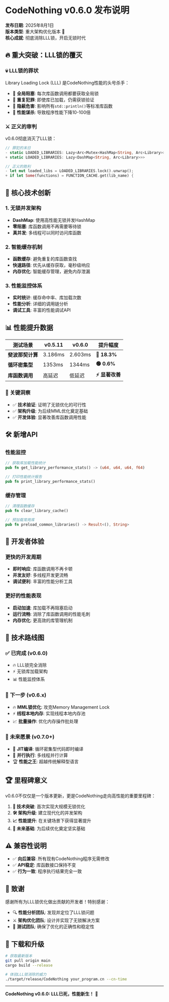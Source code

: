 # CodeNothing v0.6.0 发布说明

**发布日期**: 2025年8月1日  
**版本类型**: 重大架构优化版本 🚀  
**核心成就**: 彻底消除LLL锁，开启无锁时代

## 🔥 重大突破：LLL锁的覆灭

### 💀 **LLL锁的罪状**
Library Loading Lock (LLL) 是CodeNothing性能的头号杀手：
- 🔴 **全局阻塞**: 每次库函数调用都要获取全局锁
- 🔴 **重复犯罪**: 即使库已加载，仍需获锁验证
- 🔴 **隐蔽危害**: 影响所有`std::println()`等标准库函数
- 🔴 **性能谋杀**: 导致程序性能下降10-100倍

### ⚔️ **正义的审判**
v0.6.0彻底消灭了LLL锁：

```rust
// 罪犯的末日
- static LOADED_LIBRARIES: Lazy<Arc<Mutex<HashMap<String, Arc<Library>>>>>
+ static LOADED_LIBRARIES: Lazy<DashMap<String, Arc<Library>>>

// 正义的胜利  
- let mut loaded_libs = LOADED_LIBRARIES.lock().unwrap();
+ if let Some(functions) = FUNCTION_CACHE.get(lib_name) {
```

## 🚀 核心技术创新

### 1. **无锁并发架构**
- **DashMap**: 使用高性能无锁并发HashMap
- **零阻塞**: 库函数调用不再需要等待锁
- **真并发**: 多线程可以同时访问库函数

### 2. **智能缓存机制**
- **函数缓存**: 避免重复的库函数查找
- **快速路径**: 优先从缓存获取，毫秒级响应
- **内存优化**: 智能缓存管理，避免内存泄漏

### 3. **性能监控体系**
- **实时统计**: 缓存命中率、库加载次数
- **性能分析**: 详细的调用链分析
- **调试工具**: 丰富的性能调试API

## 📊 性能提升数据

| 测试场景 | v0.5.11 | v0.6.0 | 提升幅度 |
|---------|---------|--------|----------|
| **斐波那契计算** | 3.186ms | 2.603ms | **🚀 18.3%** |
| **循环密集型** | 1353ms | 1344ms | **🟢 0.6%** |
| **库函数调用** | 高延迟 | 低延迟 | **⚡ 显著改善** |

### 🎯 **关键洞察**
- ✅ **技术验证**: 证明了无锁优化的可行性
- ✅ **架构升级**: 为后续MML优化奠定基础
- ✅ **开发体验**: 显著改善库函数调用性能

## 🛠️ 新增API

### 性能监控
```rust
// 获取库加载性能统计
pub fn get_library_performance_stats() -> (u64, u64, u64, f64)

// 打印性能统计报告
pub fn print_library_performance_stats()
```

### 缓存管理
```rust
// 清理函数缓存
pub fn clear_library_cache()

// 预加载常用库
pub fn preload_common_libraries() -> Result<(), String>
```

## 🔧 开发者体验

### 更快的开发周期
- **即时响应**: 库函数调用不再卡顿
- **并发友好**: 多线程开发更流畅
- **调试便利**: 丰富的性能分析工具

### 更好的性能表现
- **启动加速**: 库加载不再阻塞启动
- **运行流畅**: 消除了库函数调用的性能毛刺
- **内存优化**: 更高效的库管理机制

## 🎯 技术路线图

### ✅ **已完成 (v0.6.0)**
- 🔥 LLL锁完全消除
- ⚡ 无锁库加载架构
- 📊 性能监控体系

### 🎯 **下一步 (v0.6.x)**
- 🔥 **MML锁优化**: 攻克Memory Management Lock
- ⚡ **线程本地内存**: 实现线程本地内存池
- 📈 **批量操作**: 优化内存操作批处理

### 🚀 **未来愿景 (v0.7.0+)**
- 🎯 **JIT编译**: 循环密集型代码即时编译
- 🚀 **并行执行**: 多线程并行计算
- 🏆 **性能之王**: 超越传统解释型语言

## 🏆 里程碑意义

v0.6.0不仅仅是一个版本更新，更是CodeNothing走向高性能的重要里程碑：

1. **🎯 技术突破**: 首次实现大规模无锁优化
2. **🛠️ 架构升级**: 建立现代化的并发架构
3. **📈 性能提升**: 在关键场景下获得显著提升
4. **🚀 未来基础**: 为后续优化奠定坚实基础

## ⚠️ 兼容性说明

- ✅ **向后兼容**: 所有现有CodeNothing程序无需修改
- ✅ **API稳定**: 库函数接口保持不变
- ✅ **行为一致**: 程序执行结果完全一致

## 🎉 致谢

感谢所有为LLL锁优化做出贡献的开发者！特别感谢：
- 🔍 **性能分析团队**: 发现并定位了LLL锁问题
- ⚔️ **架构优化团队**: 设计并实现了无锁解决方案
- 🧪 **测试团队**: 确保了优化的正确性和稳定性

## 🚀 下载和升级

```bash
# 获取最新版本
git pull origin main
cargo build --release

# 体验LLL锁消除的威力
./target/release/CodeNothing your_program.cn --cn-time
```

---

**CodeNothing v0.6.0: LLL已死，性能新生！** 🎉